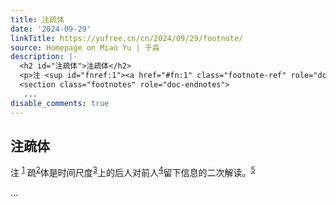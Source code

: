 ```yaml
---
title: 注疏体
date: '2024-09-29'
linkTitle: https://yufree.cn/cn/2024/09/29/footnote/
source: Homepage on Miao Yu | 于淼
description: |-
  <h2 id="注疏体">注疏体</h2>
  <p>注 <sup id="fnref:1"><a href="#fn:1" class="footnote-ref" role="doc-noteref">1</a></sup> 疏<sup id="fnref:2"><a href="#fn:2" class="footnote-ref" role="doc-noteref">2</a></sup>体是时间尺度<sup id="fnref:3"><a href="#fn:3" class="footnote-ref" role="doc-noteref">3</a></sup>上的后人对前人<sup id="fnref:4"><a href="#fn:4" class="footnote-ref" role="doc-noteref">4</a></sup>留下信息的二次解读。<sup id="fnref:5"><a href="#fn:5" class="footnote-ref" role="doc-noteref">5</a></sup></p>
  <section class="footnotes" role="doc-endnotes">
   ...
disable_comments: true
---
```

<h2 id="注疏体">注疏体</h2>
<p>注 <sup id="fnref:1"><a href="#fn:1" class="footnote-ref" role="doc-noteref">1</a></sup> 疏<sup id="fnref:2"><a href="#fn:2" class="footnote-ref" role="doc-noteref">2</a></sup>体是时间尺度<sup id="fnref:3"><a href="#fn:3" class="footnote-ref" role="doc-noteref">3</a></sup>上的后人对前人<sup id="fnref:4"><a href="#fn:4" class="footnote-ref" role="doc-noteref">4</a></sup>留下信息的二次解读。<sup id="fnref:5"><a href="#fn:5" class="footnote-ref" role="doc-noteref">5</a></sup></p>
<section class="footnotes" role="doc-endnotes">
 ...